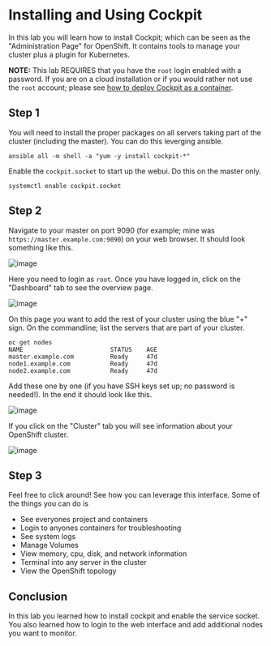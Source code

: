 # Installing and Using Cockpit

In this lab you will learn how to install Cockpit; which can be seen as the "Administration Page" for OpenShift. It contains tools to manage your cluster plus a plugin for Kubernetes.

**NOTE:** This lab REQUIRES that you have the `root` login enabled with a password. If you are on a cloud installation or if you would rather not use the `root` account; please see [how to deploy Cockpit as a container](deploying_cockpit_as_a_container.md).

## Step 1

You will need to install the proper packages on all servers taking part of the cluster (including the master). You can do this leverging ansible.

```
ansible all -m shell -a "yum -y install cockpit-*"
```

Enable the `cockpit.socket` to start up the webui. Do this on the master only.

```
systemctl enable cockpit.socket
```

## Step 2

Navigate to your master on port 9090 (for example; mine was `https://master.example.com:9090`) on your web browser. It should look something like this.

![image](images/cockpit-login.png)

Here you need to login as `root`. Once you have logged in, click on the "Dashboard" tab to see the overview page.

![image](images/cockpit-overview-lonely.png)

On this page you want to add the rest of your cluster using the blue "+" sign. On the commandline; list the servers that are part of your cluster.

```
oc get nodes
NAME                        STATUS    AGE
master.example.com          Ready     47d
node1.example.com           Ready     47d
node2.example.com           Ready     47d
```

Add these one by one (if you have SSH keys set up; no password is needed!). In the end it should look like this.

![image](images/cockpit-overveiw-cool.png)

If you click on the "Cluster" tab you will see information about your OpenShift cluster.

![image](images/cockpit-ocp.png)

## Step 3

Feel free to click around! See how you can leverage this interface. Some of the things you can do is

* See everyones project and containers
* Login to anyones containers for troubleshooting
* See system logs
* Manage Volumes
* View memory, cpu, disk, and network information
* Terminal into any server in the cluster
* View the OpenShift topology

## Conclusion

In this lab you learned how to install cockpit and enable the service socket. You also learned how to login to the web interface and add additional nodes you want to monitor.
